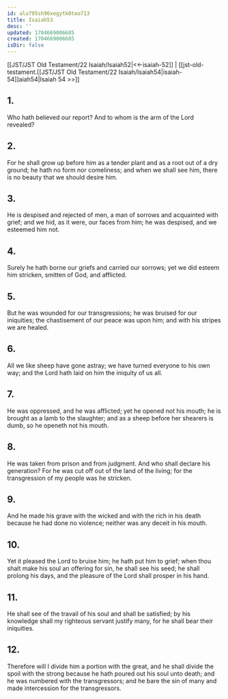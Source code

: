 ```yaml
---
id: alu795sh96xegytk0teo713
title: Isaiah53
desc: ''
updated: 1704669006685
created: 1704669006685
isDir: false
---
```

[[JST/JST Old Testament/22 Isaiah/Isaiah52|<<-isaiah-52]] | [[jst-old-testament.[[JST/JST Old Testament/22 Isaiah/Isaiah54|isaiah-54]]aiah54|Isaiah 54 >>]]
## 1.
Who hath believed our report? And to whom is the arm of the Lord revealed?
## 2.
For he shall grow up before him as a tender plant and as a root out of a dry ground; he hath no form nor comeliness; and when we shall see him, there is no beauty that we should desire him.
## 3.
He is despised and rejected of men, a man of sorrows and acquainted with grief; and we hid, as it were, our faces from him; he was despised, and we esteemed him not.
## 4.
Surely he hath borne our griefs and carried our sorrows; yet we did esteem him stricken, smitten of God, and afflicted.
## 5.
But he was wounded for our transgressions; he was bruised for our iniquities; the chastisement of our peace was upon him; and with his stripes we are healed.
## 6.
All we like sheep have gone astray; we have turned everyone to his own way; and the Lord hath laid on him the iniquity of us all.
## 7.
He was oppressed, and he was afflicted; yet he opened not his mouth; he is brought as a lamb to the slaughter; and as a sheep before her shearers is dumb, so he openeth not his mouth.
## 8.
He was taken from prison and from judgment. And who shall declare his generation? For he was cut off out of the land of the living; for the transgression of my people was he stricken.
## 9.
And he made his grave with the wicked and with the rich in his death because he had done no violence; neither was any deceit in his mouth.
## 10.
Yet it pleased the Lord to bruise him; he hath put him to grief; when thou shalt make his soul an offering for sin, he shall see his seed; he shall prolong his days, and the pleasure of the Lord shall prosper in his hand.
## 11.
He shall see of the travail of his soul and shall be satisfied; by his knowledge shall my righteous servant justify many, for he shall bear their iniquities.
## 12.
Therefore will I divide him a portion with the great, and he shall divide the spoil with the strong because he hath poured out his soul unto death; and he was numbered with the transgressors; and he bare the sin of many and made intercession for the transgressors.

